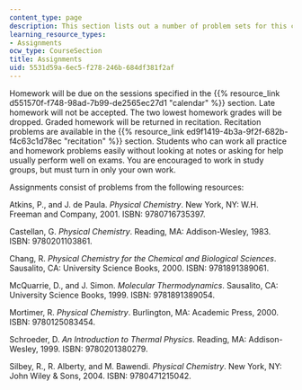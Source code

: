 ```yaml
---
content_type: page
description: This section lists out a number of problem sets for this course.
learning_resource_types:
- Assignments
ocw_type: CourseSection
title: Assignments
uid: 5531d59a-6ec5-f278-246b-684df381f2af
---
```


Homework will be due on the sessions specified in the {{% resource_link d551570f-f748-98ad-7b99-de2565ec27d1 "calendar" %}} section. Late homework will not be accepted. The two lowest homework grades will be dropped. Graded homework will be returned in recitation. Recitation problems are available in the {{% resource_link ed9f1419-4b3a-9f2f-682b-f4c63c1d78ec "recitation" %}} section. Students who can work all practice and homework problems easily without looking at notes or asking for help usually perform well on exams. You are encouraged to work in study groups, but must turn in only your own work.

Assignments consist of problems from the following resources:

Atkins, P., and J. de Paula. _Physical Chemistry_. New York, NY: W.H. Freeman and Company, 2001. ISBN: 9780716735397.

Castellan, G. _Physical Chemistry_. Reading, MA: Addison-Wesley, 1983. ISBN: 9780201103861.

Chang, R. _Physical Chemistry for the Chemical and Biological Sciences_. Sausalito, CA: University Science Books, 2000. ISBN: 9781891389061.

McQuarrie, D., and J. Simon. _Molecular Thermodynamics_. Sausalito, CA: University Science Books, 1999. ISBN: 9781891389054.

Mortimer, R. _Physical Chemistry_. Burlington, MA: Academic Press, 2000. ISBN: 9780125083454.

Schroeder, D. _An Introduction to Thermal Physics_. Reading, MA: Addison-Wesley, 1999. ISBN: 9780201380279.

Silbey, R., R. Alberty, and M. Bawendi. _Physical Chemistry_. New York, NY: John Wiley & Sons, 2004. ISBN: 9780471215042.